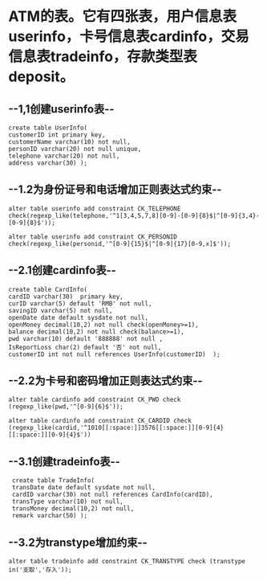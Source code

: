 # ATM的表。它有四张表，用户信息表userinfo，卡号信息表cardinfo，交易信息表tradeinfo，存款类型表deposit。



## --1,1创建userinfo表-- 

```
create table UserInfo(  
customerID int primary key,  
customerName varchar(10) not null,  
personID varchar(20) not null unique,  
telephone varchar(20) not null,   
address varchar(30) ); 
```

## --1.2为身份证号和电话增加正则表达式约束-- 

```
alter table userinfo add constraint CK_TELEPHONE  check(regexp_like(telephone,'^1[3,4,5,7,8][0-9]-[0-9]{8}$|^[0-9]{3,4}-[0-9]{8}$')); 

alter table userinfo add constraint CK_PERSONID check(regexp_like(personid,'^[0-9]{15}$|^[0-9]{17}[0-9,x]$'));
```





## --2.1创建cardinfo表--

```
create table CardInfo(
cardID varchar(30)  primary key,  
curID varchar(5) default 'RMB' not null,  
savingID varchar(5) not null,  
openDate date default sysdate not null,  
openMoney decimal(10,2) not null check(openMoney>=1),  
balance decimal(10,2) not null check(balance>=1),  
pwd varchar(10) default '888888' not null ,  
IsReportLoss char(2) default '否' not null,  
customerID int not null references UserInfo(customerID)  ); 
```

## --2.2为卡号和密码增加正则表达式约束-- 

```
alter table cardinfo add constraint CK_PWD check (regexp_like(pwd,'^[0-9]{6}$')); 

alter table cardinfo add constraint CK_CARDID check (regexp_like(cardid,'^1010[[:space:]]3576[[:space:]][0-9]{4}[[:space:]][0-9]{4}$'))
```



## --3.1创建tradeinfo表--

```
 create table TradeInfo(  
 transDate date default sysdate not null,
 cardID varchar(30) not null references CardInfo(cardID),
 transType varchar(10) not null,  
 transMoney decimal(10,2) not null,
 remark varchar(50) );
```



## --3.2为transtype增加约束--

```
alter table tradeinfo add constraint CK_TRANSTYPE check (transtype in('支取','存入'));
```

